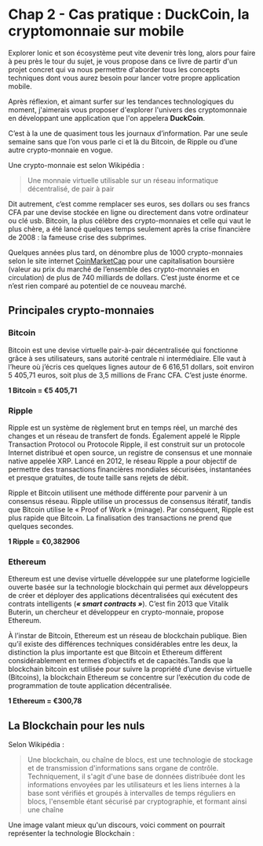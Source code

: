 # Chap 2 - Cas pratique : DuckCoin, la cryptomonnaie sur mobile

Explorer Ionic et son écosystème peut vite devenir très long, alors pour faire à peu près le tour du sujet, je vous propose dans ce livre de partir d'un projet concret qui va nous permettre d'aborder tous les concepts techniques dont vous aurez besoin pour lancer votre propre application mobile.

Après réflexion, et aimant surfer sur les tendances technologiques du moment, j'aimerais vous proposer d'explorer l'univers des cryptomonnaie en développant une application que l'on appelera **DuckCoin**.

C’est à la une de quasiment tous les journaux d’information. Par une seule semaine sans que l’on vous parle ci et là du Bitcoin, de Ripple ou d’une autre crypto-monnaie en vogue.

Une crypto-monnaie est selon Wikipédia :

> Une monnaie virtuelle utilisable sur un réseau informatique décentralisé, de pair à pair

Dit autrement, c’est comme remplacer ses euros, ses dollars ou ses francs CFA par une devise stockée en ligne ou directement dans votre ordinateur ou clé usb. Bitcoin, la plus célèbre des crypto-monnaies et celle qui vaut le plus chère, a été lancé quelques temps seulement après la crise financière de 2008 : la fameuse crise des subprimes.

Quelques années plus tard, on dénombre plus de 1000 crypto-monnaies selon le site internet [CoinMarketCap](https://coinmarketcap.com/) pour une capitalisation boursière \(valeur au prix du marché de l’ensemble des crypto-monnaies en circulation\) de plus de 740 milliards de dollars. C’est juste énorme et ce n’est rien comparé au potentiel de ce nouveau marché.

## Principales crypto-monnaies

### Bitcoin

Bitcoin est une devise virtuelle pair-à-pair décentralisée qui fonctionne grâce à ses utilisateurs, sans autorité centrale ni intermédiaire. Elle vaut à l’heure où j’écris ces quelques lignes autour de 6 616,51 dollars, soit environ 5 405,71 euros, soit plus de 3,5 millions de Franc CFA. C’est juste énorme.

**1 Bitcoin = €5 405,71**

### Ripple

Ripple est un système de règlement brut en temps réel, un marché des changes et un réseau de transfert de fonds. Également appelé le Ripple Transaction Protocol ou Protocole Ripple, il est construit sur un protocole Internet distribué et open source, un registre de consensus et une monnaie native appelée XRP. Lancé en 2012, le réseau Ripple a pour objectif de permettre des transactions financières mondiales sécurisées, instantanées et presque gratuites, de toute taille sans rejets de débit.

Ripple et Bitcoin utilisent une méthode différente pour parvenir à un consensus réseau. Ripple utilise un processus de consensus itératif, tandis que Bitcoin utilise le « Proof of Work » \(minage\). Par conséquent, Ripple est plus rapide que Bitcoin. La finalisation des transactions ne prend que quelques secondes.

**1 Ripple = €0,382906**

### Ethereum

Ethereum est une devise virtuelle développée sur une plateforme logicielle ouverte basée sur la technologie blockchain qui permet aux développeurs de créer et déployer des applications décentralisées qui exécutent des contrats intelligents \(_**« smart contracts »**_\). C’est fin 2013 que Vitalik Buterin, un chercheur et développeur en crypto-monnaie, propose Ethereum.

À l’instar de Bitcoin, Ethereum est un réseau de blockchain publique. Bien qu’il existe des différences techniques considérables entre les deux, la distinction la plus importante est que Bitcoin et Ethereum diffèrent considérablement en termes d’objectifs et de capacités.Tandis que la blockchain bitcoin est utilisée pour suivre la propriété d’une devise virtuelle \(Bitcoins\), la blockchain Ethereum se concentre sur l’exécution du code de programmation de toute application décentralisée.

**1 Ethereum = €300,78**

## La Blockchain pour les nuls

Selon Wikipédia :

> Une blockchain, ou chaîne de blocs, est une technologie de stockage et de transmission d'informations sans organe de contrôle. Techniquement, il s'agit d'une base de données distribuée dont les informations envoyées par les utilisateurs et les liens internes à la base sont vérifiés et groupés à intervalles de temps réguliers en blocs, l'ensemble étant sécurisé par cryptographie, et formant ainsi une chaîne

Une image valant mieux qu'un discours, voici comment on pourrait représenter la technologie Blockchain :



